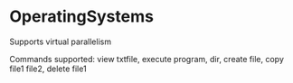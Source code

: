 # OperatingSystems
Supports virtual parallelism



Commands supported:
view txtfile,
execute program,
dir,
create file,
copy file1 file2,
delete file1
